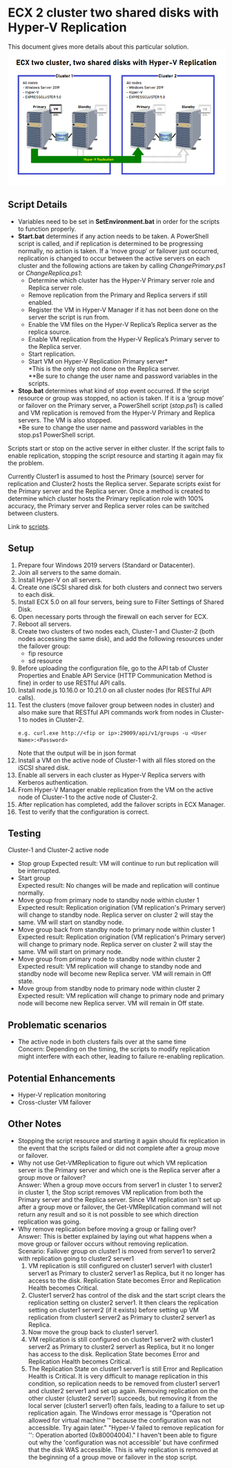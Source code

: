# ECX 2 cluster two shared disks with Hyper-V Replication
This document gives more details about this particular solution.
![overview](../images/ECX2Clu2SDHVR.png)
## Script Details
- Variables need to be set in **SetEnvironment.bat** in order for the scripts to function properly.
- **Start.bat** determines if any action needs to be taken. A PowerShell script is called, and if replication is determined to be progressing normally, no action is taken. If a ‘move group’ or failover just occurred, replication is changed to occur between the active servers on each cluster and the following actions are taken by calling *ChangePrimary.ps1* or *ChangeReplica.ps1*:
  -	Determine which cluster has the Hyper-V Primary server role and Replica server role.
  -	Remove replication from the Primary and Replica servers if still enabled.
  -	Register the VM in Hyper-V Manager if it has not been done on the server the script is run from.
  -	Enable the VM files on the Hyper-V Replica’s Replica server as the replica source.
  -	Enable VM replication from the Hyper-V Replica’s Primary server to the Replica server.
  -	Start replication.
  -	Start VM on Hyper-V Replication Primary server\*    
    \*This is the only step not done on the Replica server.    
    \*\*Be sure to change the user name and password variables in the scripts.
- **Stop.bat** determines what kind of stop event occurred. If the script resource or group was stopped, no action is taken. If it is a ‘group move’ or failover on the Primary server, a PowerShell script (*stop.ps1*) is called and VM replication is removed from the Hyper-V Primary and Replica servers. The VM is also stopped.    
    \*Be sure to change the user name and password variables in the stop.ps1 PowerShell script.
    
Scripts start or stop on the active server in either cluster. If the script fails to enable replication, stopping the script resource and starting it again may fix the problem.    

Currently Cluster1 is assumed to host the Primary (source) server for replication and Cluster2 hosts the Replica server. Separate scripts exist for the Primary server and the Replica server. Once a method is created to determine which cluster hosts the Primary replication role with 100% accuracy, the Primary server and Replica server roles can be switched between clusters.    

Link to [scripts](../script/2Cluster_2SD_Hyper-VRep/).
## Setup
1.	Prepare four Windows 2019 servers (Standard or Datacenter). 
2.	Join all servers to the same domain.
3.	Install Hyper-V on all servers.
4.	Create one iSCSI shared disk for both clusters and connect two servers to each disk. 
5.	Install ECX 5.0 on all four servers, being sure to Filter Settings of Shared Disk.
6.	Open necessary ports through the firewall on each server for ECX.
7.	Reboot all servers.
8.	Create two clusters of two nodes each, Cluster-1 and Cluster-2 (both nodes accessing the same disk), and add the following resources under the failover group:    
    -	fip resource    
    -	sd resource
9.	Before uploading the configuration file, go to the API tab of Cluster Properties and Enable API Service (HTTP Communication Method is fine) in order to use RESTful API calls.
10.	Install node.js 10.16.0 or 10.21.0 on all cluster nodes (for RESTful API calls).
11.	Test the clusters (move failover group between nodes in cluster) and also make sure that RESTful API commands work from nodes in Cluster-1 to nodes in Cluster-2.
    ````
    e.g. curl.exe http://<fip or ip>:29009/api/v1/groups -u <User Name>:<Password>
    ````
    Note that the output will be in json format
12.	Install a VM on the active node of Cluster-1 with all files stored on the iSCSI shared disk.
13.	Enable all servers in each cluster as Hyper-V Replica servers with Kerberos authentication.
14.	From Hyper-V Manager enable replication from the VM on the active node of Cluster-1 to the active node of Cluster-2.
15.	After replication has completed, add the failover scripts in ECX Manager.
16.	Test to verify that the configuration is correct.
## Testing
Cluster-1 and Cluster-2 active node 
- Stop group
  Expected result: VM will continue to run but replication will be interrupted.
- Start group    
  Expected result: No changes will be made and replication will continue normally.
- Move group from primary node to standby node within cluster 1    
  Expected result: Replication origination (VM replication's Primary server) will change to standby node. Replica server on cluster 2 will stay the same. VM will start on standby node.
- Move group back from standby node to primary node within cluster 1    
  Expected result: Replication origination (VM replication's Primary server) will change to primary node. Replica server on cluster 2 will stay the same. VM will start on primary node.
- Move group from primary node to standby node within cluster 2    
  Expected result: VM replication will change to standby node and standby node will become new Replica server. VM will remain in Off state.
- Move group from standby node to primary node within cluster 2    
  Expected result: VM replication will change to primary node and primary node will become new Replica server. VM will remain in Off state.
## Problematic scenarios
- The active node in both clusters fails over at the same time    
  Concern: Depending on the timing, the scripts to modify replication might interfere with each other, leading to failure re-enabling replication.

## Potential Enhancements
- Hyper-V replication monitoring
- Cross-cluster VM failover

## Other Notes
- Stopping the script resource and starting it again should fix replication in the event that the scripts failed or did not complete after a group move or failover.
- Why not use Get-VMReplication to figure out which VM replication server is the Primary server and which one is the Replica server after a group move or failover?    
  Answer: When a group move occurs from server1 in cluster 1 to server2 in cluster 1, the Stop script removes VM replication from both the Primary server and the Replica server. Since VM replication isn't set up after a group move or failover, the Get-VMReplication command will not return any result and so it is not possible to see which direction replication was going.
- Why remove replication before moving a group or failing over?    
  Answer: This is better explained by laying out what happens when a move group or failover occurs without removing replication.    
  Scenario: Failover group on cluster1 is moved from server1 to server2 with replication going to cluster2 server1
  1. VM replication is still configured on cluster1 server1 with cluster1 server1 as Primary to cluster2 server1 as Replica, but it no longer has access to the disk. Replication State becomes Error and Replication Health becomes Critical.
  2. Cluster1 server2 has control of the disk and the start script clears the replication setting on cluster2 server1. It then clears the replication setting on cluster1 server2 (if it exists) before setting up VM replication from cluster1 server2 as Primary to cluster2 server1 as Replica.
  3. Now move the group back to cluster1 server1.
  4. VM replication is still configured on cluster1 server2 with cluster1 server2 as Primary to cluster2 server1 as Replica, but it no longer has access to the disk. Replication State becomes Error and Replication Health becomes Critical.
  5. The Replication State on cluster1 server1 is still Error and Replication Health is Critical. It is very difficult to manage replication in this condition, so replication needs to be removed from cluster1 server1 and cluster2 server1 and set up again. Removing replication on the other cluster (cluster2 server1) succeeds, but removing it from the local server (cluster1 server1) often fails, leading to a failure to set up replication again. The Windows error message is "Operation not allowed for virtual machine '<VM Name>' because the configuration was not accessible. Try again later." "Hyper-V failed to remove replication for '<VM Name>': Operation aborted (0x80004004)." I haven't been able to figure out why the 'configuration was not accessible' but have confirmed that the disk WAS accessible. This is why replication is removed at the beginning of a group move or failover in the stop script.
